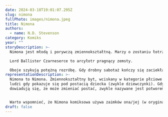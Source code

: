 ```yaml
---
date: 2024-03-18T19:01:07.295Z
slug: nimona
fullPhoto: images/nimona.jpeg
title: Nimona
authors:
  - name: N.D. Stevenson
category: Komiks
year: ""
storyDescription: >-
  Nimona jest młodą i porywczą zmiennokształtną. Marzy o zostaniu łotrzycą.

  Lord Ballister Czarneserce to arcyłotr pragnący zemsty.

  Oboje szykują potężną rozróbę. Gdy drobny sabotaż kończy się zaciekłą bitwą, lord Czarneserce uświadamia sobie, że moce Nimony są równie mroczne i tajemnicze co jej przeszłość… Jej nieprzewidywalna, dzika natura może być o wiele groźniejsza, niż gotów jest przyznać..
representationDescription: >-
  Nimona to Nimona. Zmiennokształtny byt, wciskany w kategorie płciowe przez
  ludzi gdy pokazuje się pod postacią dziecka (zwykle dziewczynki). Gdy inni
  dowiadują się, że może zmieniać postać, zwykle nazywane jest potworem.


  Warto wspomnieć, że Nimona komiksowa używa zaimków ona/jej (w oryginale she/her) ale w animowanej adaptacji Netflixa już form neutralnych. Postać ewoluowała i zmieniała swoje znaczenia również dla osoby autorskiej, wraz z lepszym zrozumieniem swojej własnej tożsamości. 
draft: false
---
```


